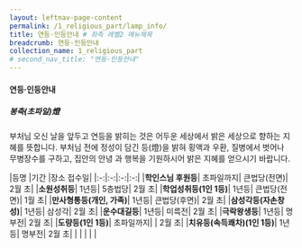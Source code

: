 ```yaml
---
layout: leftnav-page-content
permalink: /1_religious_part/lamp_info/
title: 연등·인등안내 # 좌측 레벨2 메뉴제목
breadcrumb: 연등·인등안내 
collection_name: 1_religious_part
# second_nav_title: "연등·인등안내" 
---
```


#### 연등·인등안내

##### **봉축(초파일)燈**

부처님 오신 날을 앞두고 연등을 밝히는 것은 어두운 세상에서 밝은 세상으로 향하는 지혜를 뜻합니다. 부처님 전에 정성이 담긴 등(燈)을 밝혀 횡액과 우환, 질병에서 벗어나 무병장수를 구하고, 집안의 안녕 과 행복을 기원하시어 밝은 지혜를 얻으시기 바랍니다.

|등명	|기간	|장소	접수일|
|:-:|:-:|:-:|:-:|
|**학인스님 후원등**|	초파일까지|	큰법당(전면)|	2월 초|
|**소원성취등**|	1년등|	5층법당|	2월 초|
|**학업성취등(1인 1등)**|	1년등|	큰법당(전면)|	1월 초|
|**만사형통등(개인, 가족)**|	1년등|	큰법당(후면)|	2월 초|
|**삼성각등(자손창성)**|	1년등|	삼성각|	2월 초|
|**운수대길등**|	1년등|	미륵전|		2월 초|
|**극락왕생등**|	1년등|	명부전|		2월 초|
|**도량등(1인 1등)**|	초파일까지| |	2월 초|
|**치유등(속득쾌차)(1인 1등)**|	1년등| 명부전|		2월 초|
|   |   |   |   |  


<!-- ##### 인등

|**등명**|기간	|**장소**|동참금액	|접수일|
|:-:|:-:|:-:|:-:|:-:|
| **1년 (1인, 부부는 1인 1등)**|	|법당, 삼성각, 신중단|	10만원|종무소 문의<br>(+82 042-488-7209)|
| **학인스님후원등** | 	| 큰법당(전면)| 종무소 문의|종무소 문의<br>(+82 042-488-7209)|
| 사업자(사업번창) |	| |   |   |
|  학업성취 | |   |   |	|
| **개인(만사형통, 건강발원)** |	| 큰법당(후면)| 종무소 문의|종무소 문의<br>(+82 042-488-7209)|
|  가족(만사형통, 건강발원)| |   |   |	|
| **치유(속득쾌차)** |	|명부전 | 종무소 문의|종무소 문의<br>(+82 042-488-7209)|
|  영가(극락왕생)| |   |   |	|
| **소원성취** |	| 5층법당| 종무소 문의|종무소 문의<br>(+82 042-488-7209)|
|  삼성각(자손창성)| |   |   |	|
| **인등공양** |	| 신법당 부처님전| 종무소 문의|종무소 문의<br>(+82 042-488-7209)|
|  |   |   |   |	| -->
